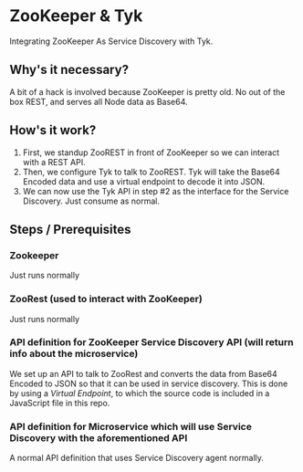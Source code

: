# ZooKeeper & Tyk
Integrating ZooKeeper As Service Discovery with Tyk.  

## Why's it necessary?
A bit of a hack is involved because ZooKeeper is pretty old.  No out of the box REST, and serves all Node data as Base64.

## How's it work?
1. First, we standup ZooREST in front of ZooKeeper so we can interact with a REST API.  
2. Then, we configure Tyk to talk to ZooREST.  Tyk will take the Base64 Encoded data and use a virtual endpoint to decode it into JSON.
3. We can now use the Tyk API in step #2 as the interface for the Service Discovery.  Just consume as normal.

## Steps / Prerequisites

### Zookeeper
   Just runs normally
   
### ZooRest (used to interact with ZooKeeper)
   Just runs normally
   
### API definition for ZooKeeper Service Discovery API (will return info about the microservice)
   We set up an API to talk to ZooRest and converts the data from Base64 Encoded to JSON so that it can be used in service discovery.  This is done by using a *Virtual Endpoint*, to which the source code is included in a JavaScript file in this repo.

### API definition for Microservice which will use Service Discovery with the aforementioned API
   A normal API definition that uses Service Discovery agent normally.

